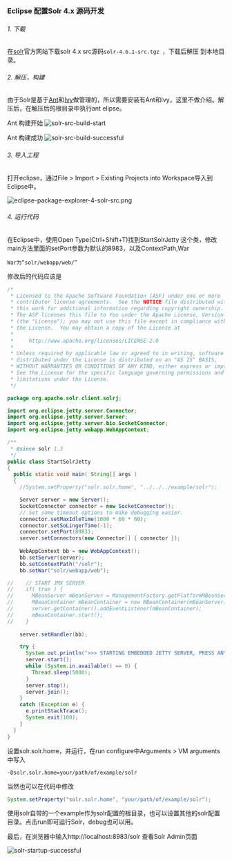 ### Eclipse 配置Solr 4.x 源码开发

###### 1. 下载

在[solr](https://lucene.apache.org/solr/)官方网站下载solr 4.x src源码`solr-4.6.1-src.tgz `，下载后解压 到本地目录。

###### 2. 解压，构建

由于Solr是基于[Ant](http://ant.apache.org/)和[Ivy](https://ant.apache.org/ivy/)做管理的，所以需要安装有Ant和Ivy，这里不做介绍。解压后，在解压后的根目录中执行ant elipse。

Ant 构建开始
![solr-src-build-start](https://raw.github.com/kiahhan/KeepThing/master/content_solr/solr-src-build-start.png)

Ant 构建成功
![solr-src-build-successful](https://raw.github.com/kiahhan/KeepThing/master/content_solr/solr-src-build-successful.png)

###### 3. 导入工程

打开eclipse，通过File > Import > Existing Projects into Workspace导入到Eclipse中。

![eclipse-package-explorer-4-solr-src.png](https://raw.github.com/kiahhan/KeepThing/master/content_solr/eclipse-package-explorer-4-solr-src.png)

###### 4. 运行代码

在Eclipse中，使用Open Type(Ctrl+Shift+T)找到StartSolrJetty 这个类，修改main方法里面的setPort参数为默认的8983，以及ContextPath,War

```
War为”solr/webapp/web/”
```


修改后的代码应该是
```java
/*
 * Licensed to the Apache Software Foundation (ASF) under one or more
 * contributor license agreements.  See the NOTICE file distributed with
 * this work for additional information regarding copyright ownership.
 * The ASF licenses this file to You under the Apache License, Version 2.0
 * (the "License"); you may not use this file except in compliance with
 * the License.  You may obtain a copy of the License at
 *
 *     http://www.apache.org/licenses/LICENSE-2.0
 *
 * Unless required by applicable law or agreed to in writing, software
 * distributed under the License is distributed on an "AS IS" BASIS,
 * WITHOUT WARRANTIES OR CONDITIONS OF ANY KIND, either express or implied.
 * See the License for the specific language governing permissions and
 * limitations under the License.
 */

package org.apache.solr.client.solrj;

import org.eclipse.jetty.server.Connector;
import org.eclipse.jetty.server.Server;
import org.eclipse.jetty.server.bio.SocketConnector;
import org.eclipse.jetty.webapp.WebAppContext;

/**
 * @since solr 1.3
 */
public class StartSolrJetty 
{
  public static void main( String[] args ) 
  {
    //System.setProperty("solr.solr.home", "../../../example/solr");

    Server server = new Server();
    SocketConnector connector = new SocketConnector();
    // Set some timeout options to make debugging easier.
    connector.setMaxIdleTime(1000 * 60 * 60);
    connector.setSoLingerTime(-1);
    connector.setPort(8983);
    server.setConnectors(new Connector[] { connector });
    
    WebAppContext bb = new WebAppContext();
    bb.setServer(server);
    bb.setContextPath("/solr");
    bb.setWar("solr/webapp/web");

//    // START JMX SERVER
//    if( true ) {
//      MBeanServer mBeanServer = ManagementFactory.getPlatformMBeanServer();
//      MBeanContainer mBeanContainer = new MBeanContainer(mBeanServer);
//      server.getContainer().addEventListener(mBeanContainer);
//      mBeanContainer.start();
//    }
    
    server.setHandler(bb);

    try {
      System.out.println(">>> STARTING EMBEDDED JETTY SERVER, PRESS ANY KEY TO STOP");
      server.start();
      while (System.in.available() == 0) {
        Thread.sleep(5000);
      }
      server.stop();
      server.join();
    } 
    catch (Exception e) {
      e.printStackTrace();
      System.exit(100);
    }
  }
}

```

设置solr.solr.home，并运行，在run configure中Arguments > VM arguments中写入

```
-Dsolr.solr.home=your/path/of/example/solr
```

当然也可以在代码中修改

```java
System.setProperty("solr.solr.home", "your/path/of/example/solr");
```

使用solr自带的一个example作为solr配置的根目录，也可以设置其他的solr配置目录。点击run即可运行Solr，debug也可以用。

最后，在浏览器中输入http://localhost:8983/solr 查看Solr Admin页面

![solr-startup-successful](https://raw.github.com/kiahhan/KeepThing/master/content_solr/solr-startup-successful.png)
